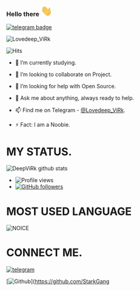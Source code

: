 ### Hello there <img src="https://raw.githubusercontent.com/ABSphreak/ABSphreak/master/gifs/Hi.gif" width="30px">

[![telegram badge](https://img.shields.io/badge/Lovedeep-ViRk-30302f?style=flat&logo=telegram)](https://t.me/Lovedeep_ViRk)

<p align="left"> <img src="https://komarev.com/ghpvc/?username=Lovedeep-ViRk&label=Views&color=blue&style=plastic" alt="Lovedeep_ViRk" /> </p>

![Hits](https://hits.seeyoufarm.com/api/count/incr/badge.svg?url=https://github.com/Lovedeep-ViRk/)

- 🔭 I’m currently studying.

- 👬 I’m looking to collaborate on Project.

- 👀 I’m looking for help with Open Source.

- 💬 Ask me about anything, always ready to help.

- 📫 Find me on Telegram - [@Lovedeep_ViRk](https://t.me/Lovedeep_ViRk).

- ⚡ Fact: I am a Noobie.

# MY STATUS.

![DeepViRk github stats](https://github-readme-stats.vercel.app/api?username=Lovedeep-ViRk&show_icons=true&theme=midnight-purple)
- ![Profile views](https://gpvc.arturio.dev/Lovedeep-ViRk)
- [![GitHub followers](https://img.shields.io/github/followers/Lovedeep-ViRk.svg?style=social&label=Follow&maxAge=2592000)](https://github.com/Starkgang?tab=followers)
# MOST USED LANGUAGE

![NOICE](https://github-readme-stats.vercel.app/api/top-langs/?username=Lovedeep-ViRk&theme=blue-green)

# CONNECT ME.

[![telegram](https://img.shields.io/badge/DEEPVIRK-ffffff?style=for-the-badge&logo=telegram)](https://t.me/Lovedeep_ViRk)

[![Github](https://img.shields.io/badge/DEEPVIRK-30302f?style=for-the-badge&logo=github)](https://github.com/StarkGang
